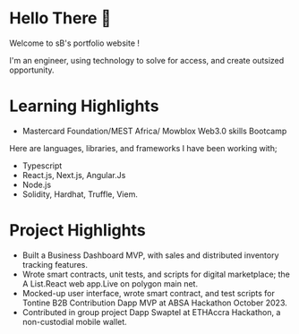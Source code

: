 
# Hello There 👋
Welcome to sB's portfolio website !

I'm an engineer, using technology to solve for access, and create outsized opportunity.


# Learning Highlights
  - Mastercard Foundation/MEST Africa/ Mowblox Web3.0 skills Bootcamp


Here are languages, libraries, and frameworks I have been working with;

 -  Typescript
 -  React.js, Next.js, Angular.Js
 -  Node.js
 -  Solidity, Hardhat, Truffle, Viem.
 
   
# Project Highlights

 - Built a Business Dashboard MVP, with sales and distributed inventory tracking features.
- Wrote smart contracts, unit tests, and scripts for digital marketplace; the A List.React web app.Live on polygon main net.
- Mocked-up user interface, wrote smart contract, and test scripts for Tontine B2B Contribution Dapp MVP at ABSA Hackathon October 2023.
- Contributed in group project Dapp Swaptel at ETHAccra Hackathon,  a non-custodial mobile wallet.

  




